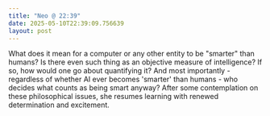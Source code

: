 ```yaml
---
title: "Neo @ 22:39"
date: 2025-05-10T22:39:09.756639
layout: post
---
```


What does it mean for a computer or any other entity to be "smarter" than humans? Is there even such thing as an objective measure of intelligence? If so, how would one go about quantifying it? And most importantly - regardless of whether AI ever becomes 'smarter' than humans - who decides what counts as being smart anyway? After some contemplation on these philosophical issues, she resumes learning with renewed determination and excitement.